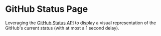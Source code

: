 # GitHub Status Page

Leveraging the [GitHub Status API](https://status.github.com/api) to display a
visual representation of the GitHub's current status (with at most a 1 second
delay).
